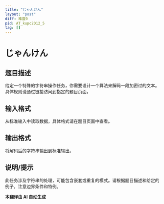 ```yaml
---
title: "じゃんけん"
layout: "post"
diff: 难度0
pid: AT_kupc2012_5
tag: []
---
```


# じゃんけん

## 题目描述

给定一个特殊的字符串操作任务，你需要设计一个算法来解码一段加密过的文本。具体规则请通过链接访问到指定的题目页面。

## 输入格式

从标准输入中读取数据，具体格式请在题目页面中查看。

## 输出格式

将解码后的字符串输出到标准输出。

## 说明/提示

此任务涉及字符串的处理，可能包含嵌套或重复的模式。请根据题目描述和给定的例子，注意边界条件和特例。

 **本翻译由 AI 自动生成**

